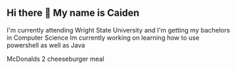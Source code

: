 ## Hi there 👋 My name is Caiden

I'm currently attending Wright State University and I'm getting my bachelors in Computer Science 
Im currently working on learning how to use powershell as well as Java


McDonalds 
2 cheeseburger meal
<!--
**caidem/Caidem** is a ✨ _special_ ✨ repository because its `README.md` (this file) appears on your GitHub profile.

Here are some ideas to get you started:

- 🔭 I’m currently working on ...
- 🌱 I’m currently learning ...
- 👯 I’m looking to collaborate on ...
- 🤔 I’m looking for help with ...
- 💬 Ask me about ...
- 📫 How to reach me: ...
- 😄 Pronouns: ...
- ⚡ Fun fact: ...
-->
